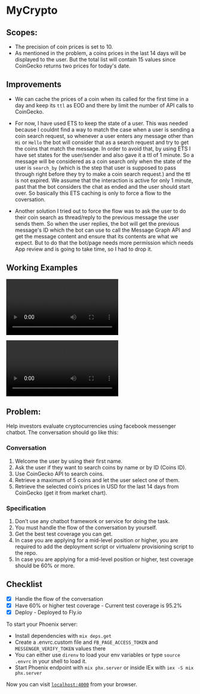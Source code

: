 # MyCrypto

## Scopes:
- The precision of coin prices is set to 10.
- As mentioned in the problem, a coins prices in the last 14 days will be displayed to the user. But the total list will contain 15 values since CoinGecko returns two prices for today's date.


## Improvements
- We can cache the prices of a coin when its called for the first time in a day and keep its `ttl` as EOD and there by limit the number of API calls to CoinGecko.
- For now, I have used ETS to keep the state of a user. This was needed because I couldnt find a way to match the case when a user is sending a coin search request, so whenever a user enters any message other than `Hi` or `Hello` the bot will consider that as a search request and try to get the coins that match the message.
In order to avoid that, by using ETS I have set states for the user/sender and also gave it a ttl of 1 minute. So a message will be considered as a coin search only when the state of the user is `search_by` (which is the step that user is supposed to pass through right before they try to make a coin search request.) and the ttl is not expired. We assume that the interaction is active for only 1 minute, past that the bot considers the chat as ended and the user should start over.
So basically this ETS caching is only to force a flow to the coversation.

- Another solution I tried out to force the flow was to ask the user to do their coin search as thread/reply to the previous message the user sends them. So when the user replies, the bot will get the previous message's ID which the bot can use to call the Message Graph API and get the message content and ensure that its contents are what we expect. But to do that the bot/page needs more permission which needs App review and is going to take time, so I had to drop it.

## Working Examples
![RPReplay_Final1662568656](https://user-images.githubusercontent.com/41006127/188940644-cc274a4a-8a5c-46f6-bcc9-924c026e8e7f.mov)

![Screen Recording 2022-09-07 at 10 18 38 PM](https://user-images.githubusercontent.com/41006127/188940682-06e7aa06-ee6f-48ae-8f26-39e2bddd1541.mov)

## Problem:
Help investors evaluate cryptocurrencies using facebook messenger chatbot. The conversation should go like this:
### Conversation
  1. Welcome the user by using their first name.
  2. Ask the user if they want to search coins by name or by ID (Coins ID).
  3. Use CoinGecko API to search coins.
  4. Retrieve a maximum of 5 coins and let the user select one of them.
  5. Retrieve the selected coin’s prices in USD for the last 14 days from CoinGecko (get it from market chart).

### Specification
  1. Don’t use any chatbot framework or service for doing the task.
  2. You must handle the flow of the conversation by yourself.
  3. Get the best test coverage you can get.
  4. In case you are applying for a mid-level position or higher, you are required to add the deployment script or virtualenv provisioning script to the repo.
  5. In case you are applying for a mid-level position or higher, test coverage should be 60% or more.


## Checklist
- [x] Handle the flow of the conversation
- [x] Have 60% or higher test coverage - Current test coverage is 95.2%
- [x] Deploy - Deployed to Fly.io

To start your Phoenix server:

  * Install dependencies with `mix deps.get`
  * Create a .envrc.custom file and `FB_PAGE_ACCESS_TOKEN` and `MESSENGER_VERIFY_TOKEN` values there
  * You can either use `direnv` to load your env variables or type `source .envrc` in your shell to load it.
  * Start Phoenix endpoint with `mix phx.server` or inside IEx with `iex -S mix phx.server`

Now you can visit [`localhost:4000`](http://localhost:4000) from your browser.
